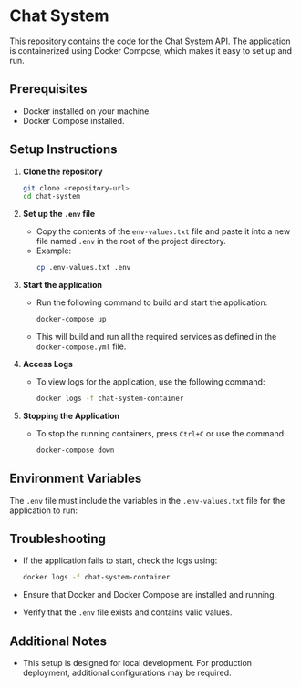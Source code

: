 # Chat System

This repository contains the code for the Chat System API. The application is containerized using Docker Compose, which makes it easy to set up and run.

## Prerequisites
- Docker installed on your machine.
- Docker Compose installed.

## Setup Instructions

1. **Clone the repository**
   ```bash
   git clone <repository-url>
   cd chat-system
   ```

2. **Set up the `.env` file**
   - Copy the contents of the `env-values.txt` file and paste it into a new file named `.env` in the root of the project directory.
   - Example:
     ```bash
     cp .env-values.txt .env
     ```

3. **Start the application**
   - Run the following command to build and start the application:
     ```bash
     docker-compose up
     ```

   - This will build and run all the required services as defined in the `docker-compose.yml` file.

4. **Access Logs**
   - To view logs for the application, use the following command:
     ```bash
     docker logs -f chat-system-container
     ```

5. **Stopping the Application**
   - To stop the running containers, press `Ctrl+C` or use the command:
     ```bash
     docker-compose down
     ```

## Environment Variables
The `.env` file must include the variables in the `.env-values.txt` file for the application to run:

## Troubleshooting
- If the application fails to start, check the logs using:
  ```bash
  docker logs -f chat-system-container
  ```

- Ensure that Docker and Docker Compose are installed and running.

- Verify that the `.env` file exists and contains valid values.

## Additional Notes
- This setup is designed for local development. For production deployment, additional configurations may be required.

